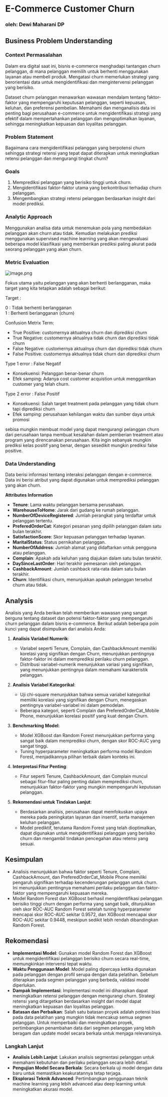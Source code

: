# **E-Commerce Customer Churn**
### oleh: Dewi Maharani DP

## **Business Problem Understanding**

### Context Permasalahan
Dalam era digital saat ini, bisnis e-commerce menghadapi tantangan churn pelanggan, di mana pelanggan memilih untuk berhenti menggunakan layanan atau membeli produk. Mengatasi churn memerlukan strategi yang berorientasi data untuk mengidentifikasi dan mengintervensi pelanggan yang berisiko.

Dataset churn pelanggan menawarkan wawasan mendalam tentang faktor-faktor yang mempengaruhi keputusan pelanggan, seperti kepuasan, keluhan, dan preferensi pembelian. Memahami dan menganalisis data ini penting bagi perusahaan e-commerce untuk mengidentifikasi strategi yang efektif dalam mempertahankan pelanggan dan mengoptimalkan layanan, sehingga meningkatkan kepuasan dan loyalitas pelanggan.


### Problem Statement
Bagaimana cara mengidentifikasi pelanggan yang berpotensi churn sehingga strategi retensi yang tepat dapat diterapkan untuk meningkatkan retensi pelanggan dan mengurangi tingkat churn?

### Goals
1. Memprediksi pelanggan yang berisiko tinggi untuk churn.
2. Mengidentifikasi faktor-faktor utama yang berkontribusi terhadap churn pelanggan.
3. Mengembangkan strategi retensi pelanggan berdasarkan insight dari model prediksi.

### Analytic Approach
Menggunakan analisa data untuk menemukan pola yang membedakan pelanggan akan churn atau tidak. Kemudian melakukan prediksi menggunakan supervised machine learning yang akan mengevaluasi beberapa model klasifikasi yang memberikan prediksi paling akurat pada seorang pelanggan yang akan churn.

### Metric Evaluation
![image.png](attachment:image.png)

Fokus utama yaitu pelanggan yang akan berhenti berlangganan, maka target yang kita tetapkan adalah sebagai berikut:

Target :

0 : Tidak berhenti berlangganan  
1 : Berhenti berlangganan (churn)

Confusion Metrix Term:

*   True Positive: customernya aktualnya churn dan diprediksi churn
*   True Negative: customernya aktualnya tidak churn dan diprediksi tidak churn
*   False Negative: customernya aktualnya churn dan diprediksi tidak churn
*   False Positive: customernya aktualnya tidak churn dan diprediksi churn

Type 1 error : False Negatif  
* Konsekuensi: Pelanggan benar-benar churn
* Efek samping: Adanya cost customer acquistion untuk menggantikan customer yang telah churn.

Type 2 error : False Positif  
* Konsekuensi: Salah target treatment pada pelanggan yang tidak churn tapi diprediksi churn
* Efek samping: perusahaan kehilangan waktu dan sumber daya untuk promosi

sebisa mungkin membuat model yang dapat mengurangi pelanggan churn dari perusahaan tanpa membuat kesalahan dalam pemberian treatment atau program yang direncanakan perusahaan. Kita ingin sebanyak mungkin prediksi kelas positif yang benar, dengan sesedikit mungkin prediksi false positive.

### Data Understanding
Data berisi informasi tentang interaksi pelanggan dengan e-commerce. Data ini berisi atribut yang dapat digunakan untuk memprediksi pelanggan yang akan churn.

**Attributes Information**  

- **Tenure**: Lama waktu pelanggan bersama perusahaan.
- **WarehouseToHome**: Jarak dari gudang ke rumah pelanggan.
- **NumberOfDeviceRegistered**: Jumlah perangkat yang terdaftar untuk pelanggan tertentu.
- **PreferedOrderCat**: Kategori pesanan yang dipilih pelanggan dalam satu bulan terakhir.
- **SatisfactionScore**: Skor kepuasan pelanggan terhadap layanan.
- **MaritalStatus**: Status pernikahan pelanggan.
- **NumberOfAddress**: Jumlah alamat yang didaftarkan untuk pengguna atau pelanggan.
- **Complain**: Apakah ada keluhan yang diajukan dalam satu bulan terakhir.
- **DaySinceLastOrder**: Hari terakhir pemesanan oleh pelanggan.
- **CashbackAmount**: Jumlah cashback rata-rata dalam satu bulan terakhir.
- **Churn**: Identifikasi churn, menunjukkan apakah pelanggan tersebut churn atau tidak.





## **Analysis**

Analisis yang Anda berikan telah memberikan wawasan yang sangat berguna tentang dataset dan potensi faktor-faktor yang mempengaruhi churn pelanggan dalam bisnis e-commerce. Berikut adalah beberapa poin kunci yang dapat disimpulkan dari analisis Anda:

1. **Analisis Variabel Numerik**:
   - Variabel seperti Tenure, Complain, dan CashbackAmount memiliki korelasi yang signifikan dengan Churn, menunjukkan pentingnya faktor-faktor ini dalam memprediksi perilaku churn pelanggan.
   - Distribusi variabel-numerik menunjukkan variasi yang signifikan, yang menunjukkan pentingnya dalam memahami karakteristik pelanggan.

2. **Analisis Variabel Kategorikal**:
   - Uji chi-square menunjukkan bahwa semua variabel kategorikal memiliki korelasi yang signifikan dengan Churn, menegaskan pentingnya variabel-variabel ini dalam pemodelan.
   - Beberapa kategori, seperti Complain dan PreferedOrderCat_Mobile Phone, menunjukkan korelasi positif yang kuat dengan Churn.

3. **Benchmarking Model**:
   - Model XGBoost dan Random Forest menunjukkan performa yang sangat baik dalam memprediksi churn, dengan skor ROC-AUC yang sangat tinggi.
   - Tuning hyperparameter meningkatkan performa model Random Forest, menjadikannya pilihan terbaik dalam konteks ini.

4. **Interpretasi Fitur Penting**:
   - Fitur seperti Tenure, CashbackAmount, dan Complain muncul sebagai fitur-fitur paling penting dalam memprediksi churn, menunjukkan faktor-faktor yang mungkin mempengaruhi keputusan pelanggan.

5. **Rekomendasi untuk Tindakan Lanjut**:
   - Berdasarkan analisis, perusahaan dapat memfokuskan upaya mereka pada peningkatan layanan dan insentif, serta manajemen keluhan pelanggan.
   - Model prediktif, terutama Random Forest yang telah dioptimalkan, dapat digunakan untuk mengidentifikasi pelanggan yang berisiko churn dan mengambil tindakan pencegahan atau retensi yang sesuai.


## Kesimpulan
- Analisis menunjukkan bahwa faktor seperti Tenure, Complain, CashbackAmount, dan PreferedOrderCat_Mobile Phone memiliki pengaruh signifikan terhadap kecenderungan pelanggan untuk churn. Ini menunjukkan pentingnya memahami perilaku pelanggan dan faktor-faktor yang mempengaruhi kepuasan mereka.
- Model Random Forest dan XGBoost berhasil mengidentifikasi pelanggan berisiko tinggi churn dengan performa yang sangat baik, ditunjukkan oleh skor ROC-AUC Random Forest setelah tuning hyperparameter mencapai skor ROC-AUC sekitar 0.9572, dan XGBoost mencapai skor ROC-AUC sekitar 0.9448, meskipun sedikit lebih rendah dibandingkan Random Forest.

## Rekomendasi
- **Implementasi Model**: Gunakan model Random Forest dan XGBoost untuk mengidentifikasi pelanggan berisiko churn secara real-time, memungkinkan intervensi tepat waktu.
- **Waktu Penggunaan Model**: Model paling dipercaya ketika digunakan pada pelanggan dengan profil serupa dengan data pelatihan. Sebelum diterapkan pada segmen pelanggan yang berbeda, validasi model diperlukan.
- **Dampak Implementasi**: Implementasi model ini diharapkan dapat meningkatkan retensi pelanggan dengan mengurangi churn. Strategi retensi yang ditargetkan berdasarkan insight dari model dapat meningkatkan kepuasan dan loyalitas pelanggan.
- **Batasan dan Perbaikan**: Salah satu batasan proyek adalah potensi bias pada data pelatihan yang mungkin tidak mencakup semua segmen pelanggan. Untuk memperbaiki dan meningkatkan proyek, pertimbangkan penambahan data dari segmen pelanggan yang lebih beragam dan update model secara berkala untuk menjaga relevansinya.

### Langkah Lanjut
- **Analisis Lebih Lanjut**: Lakukan analisis segmentasi pelanggan untuk memahami kebutuhan dan perilaku pelanggan secara lebih detail.
- **Pengujian Model Secara Berkala**: Secara berkala uji model dengan data baru untuk memastikan keakuratannya tetap terjaga.
- **Eksplorasi Teknik Advanced**: Pertimbangkan penggunaan teknik machine learning yang lebih advanced atau deep learning untuk meningkatkan akurasi model.
